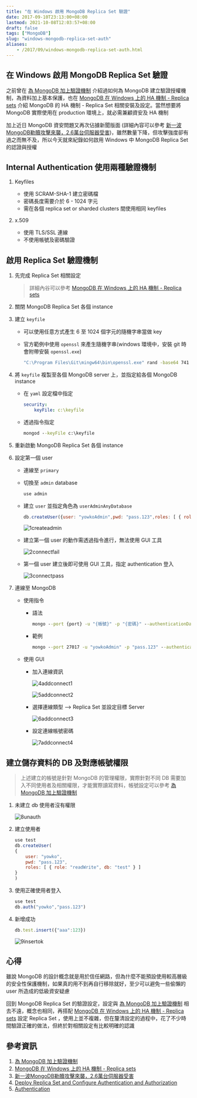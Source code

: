 ```yaml
---
title: "在 Windows 啟用 MongoDB Replica Set 驗證"
date: 2017-09-10T23:13:00+08:00
lastmod: 2021-10-08T12:03:57+08:00
draft: false
tags: ["MongoDB"]
slug: "windows-mongodb-replica-set-auth"
aliases:
    - /2017/09/windows-mongodb-replica-set-auth.html
---
```

## 在 Windows 啟用 MongoDB Replica Set 驗證

之前曾在 [為 MongoDB 加上驗證機制](/2017/08/mongodb-enable-auth.html) 介紹過如何為 MongoDB 建立驗證授權機制，為資料加上基本保護，也在 [MongoDB 在 Windows 上的 HA 機制 - Replica sets](/2017/09/mongodb-windows-ha-replica-sets.html) 介紹 MongoDB 的 HA 機制 - Replica Set 相關安裝及設定。當然想要將 MongoDB 實際使用在 production 環境上，就必需兼顧資安及 HA 機制

加上近日 MongoDB 資安問題又再次佔據新聞版面 (詳細內容可以參考 [新一波MongoDB勒贖攻擊來襲，2.6萬台伺服器受害](http://www.ithome.com.tw/news/116651))，雖然數量下降，但攻擊強度卻有過之而無不及，所以今天就來紀錄如何啟用 Windows 中 MongoDB Replica Set 的認證與授權

## Internal Authentication 使用兩種驗證機制

1. Keyfiles
    * 使用 SCRAM-SHA-1 建立密碼檔
    * 密碼長度需要介於 6 - 1024 字元
    * 需在各個 replica set or sharded clusters 間使用相同 keyfiles

2. x.509
    * 使用 TLS/SSL 連線
    * 不使用帳號及密碼驗證

## 啟用 Replica Set 驗證機制

1. 先完成 Replica Set 相關設定

    > 詳細內谷可以參考 [MongoDB 在 Windows 上的 HA 機制 - Replica sets](/2017/09/mongodb-windows-ha-replica-sets.html)

2. 關閉 MongoDB Replica Set 各個 instance

3. 建立 `keyfile`

    * 可以使用任意方式產生 6 至 1024 個字元的隨機字串當做 key
    * 官方範例中使用 `openssl` 來產生隨機字串(windows 環境中，安裝 git 時會附帶安裝 `openssl.exe`)

        ```cmd
        "C:\Program Files\Git\mingw64\bin\openssl.exe" rand -base64 741 > c:\keyfile
        ```

4. 將 `keyfile` 複製至各個 MongoDB server 上，並指定給各個 MongoDB instance

    * 在 `yaml` 設定檔中指定

        ```yml
        security:
            keyFile: c:\keyfile
        ```

    * 透過指令指定

        ```cmd
        mongod --keyFile c:\keyfile
        ```

5. 重新啟動 MongoDB Replica Set 各個 instance

6. 設定第一個 user

    * 連線至 `primary`
    * 切換至 `admin` database

        ```js
        use admin
        ```

    * 建立 `user` 並指定角色為 `userAdminAnyDatabase`

        ```js
        db.createUser({user: "yowkoAdmin",pwd: "pass.123",roles: [ { role: "userAdminAnyDatabase", db: "admin" } ] })
        ```

        ![1createadmin](https://user-images.githubusercontent.com/3851540/30250172-6f633092-967c-11e7-9f68-fd6e7b544237.png)

    * 建立第一個 user 的動作需透過指令進行，無法使用 GUI 工具

        ![2connectfail](https://user-images.githubusercontent.com/3851540/30250173-6f6a1042-967c-11e7-85e7-a328ce5898a4.png)

    * 第一個 user 建立後即可使用 GUI 工具，指定 authentication 登入

        ![3connectpass](https://user-images.githubusercontent.com/3851540/30250166-6f1cbcfc-967c-11e7-8f0b-e60322706286.png)

7. 連線至 MongoDB
    * 使用指令
        * 語法

            ```cmd
            mongo --port {port} -u "{帳號}" -p "{密碼}" --authenticationDatabase "{database}"
            ```

        * 範例

            ```cmd
            mongo --port 27017 -u "yowkoAdmin" -p "pass.123" --authenticationDatabase "admin"
            ```

    * 使用 GUI
        * 加入連線資訊

            ![4addconnect1](https://user-images.githubusercontent.com/3851540/30250174-6f6ba4e8-967c-11e7-9178-712e0f37be1a.png)

            ![5addconnect2](https://user-images.githubusercontent.com/3851540/30250167-6f1d0a9a-967c-11e7-80d9-b0f37ae0a86f.png)

        * 選擇連線類型 --> Replica Set 並設定目標 Server

            ![6addconnect3](https://user-images.githubusercontent.com/3851540/30250169-6f43538a-967c-11e7-91de-355c5f169702.png)

        * 設定連線帳號密碼

            ![7addconnect4](https://user-images.githubusercontent.com/3851540/30250168-6f4350ec-967c-11e7-9bf9-1a95d05b5062.png)

## 建立儲存資料的 DB 及對應帳號權限

> 上述建立的帳號是針對 MongoDB 的管理權限，實際針對不同 DB 需要加入不同使用者及相關權限，才能實際讀寫資料，帳號設定可以參考 [為 MongoDB 加上驗證機制](/2017/08/mongodb-enable-auth.html)

1. 未建立 db 使用者沒有權限

    ![8unauth](https://user-images.githubusercontent.com/3851540/30250170-6f5fd99c-967c-11e7-82a4-bbaf4b6be153.png)

2. 建立使用者

    ```js
    use test
    db.createUser(
    {
        user: "yowko",
        pwd: "pass.123",
        roles: [ { role: "readWrite", db: "test" } ]
    }
    )
    ```

3. 使用正確使用者登入

    ```js
    use test
    db.auth("yowko","pass.123")
    ```

4. 新增成功

    ```js
    db.test.insert({"aaa":123})
    ```

    ![9insertok](https://user-images.githubusercontent.com/3851540/30250171-6f6016be-967c-11e7-9171-7955d2deb58a.png)

## 心得

雖說 MongoDB 的設計概念就是用於信任網路，但為什麼不能預設使用較高層級的安全性保護機制，如果真的用不到再自行移除就好，至少可以避免一些偷懶的 user 所造成的低級資安疑慮

回到 MongoDB Replica Set 的驗證設定，設定與 [為 MongoDB 加上驗證機制](/2017/08/mongodb-enable-auth.html) 相去不遠，概念也相同，再搭配 [MongoDB 在 Windows 上的 HA 機制 - Replica sets](/2017/09/mongodb-windows-ha-replica-sets.html) 設定 Replica Set ，使用上並不複雜，但在釐清設定的過程中，花了不少時間驗證正確的做法，但終於對相關設定有比較明確的認識

## 參考資訊

1. [為 MongoDB 加上驗證機制](/2017/08/mongodb-enable-auth.html)
2. [MongoDB 在 Windows 上的 HA 機制 - Replica sets](/2017/09/mongodb-windows-ha-replica-sets.html)
3. [新一波MongoDB勒贖攻擊來襲，2.6萬台伺服器受害](http://www.ithome.com.tw/news/116651)
4. [Deploy Replica Set and Configure Authentication and Authorization](https://docs.mongodb.com/manual/tutorial/enforce-keyfile-access-control-in-existing-replica-set/)
5. [Authentication](https://docs.mongodb.com/manual/core/authentication/)
